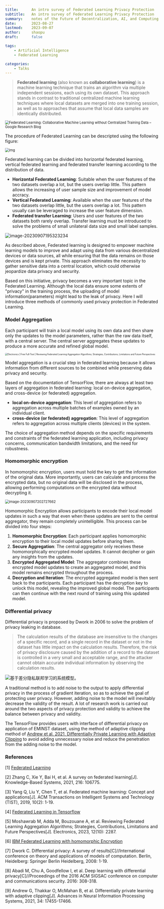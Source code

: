 ```yaml
---
title:		An intro survey of Federated Learning Privacy Protection
subtitle:	An intro survey of Federated Learning Privacy Protection
summary:	notes of the Future of Decentralization, AI, and Computing Summit at UC Berkeley
date:		2023-08-27
lastmod:	2023-09-07
author:		shaopu
draft: 		false

tags:
    - Artificial Intelligence
    - Federated Learning

categories:
    - Talks
---
```


> **Federated learning** (also known as **collaborative learning**) is a machine learning technique that trains an algorithm via multiple independent sessions, each using its own dataset. This approach stands in contrast to traditional centralized machine learning techniques where local datasets are merged into one training session, as well as to approaches that assume that local data samples are identically distributed.

<img src="https://shaopu-blog.oss-cn-beijing.aliyuncs.com/img/2023-09-08-025411.png" alt="Federated Learning: Collaborative Machine Learning without Centralized  Training Data – Google Research Blog" style="zoom:80%;" />

The procedure of Federated Learning can be descripted using the following figure:

<img src="https://shaopu-blog.oss-cn-beijing.aliyuncs.com/img/2023-09-08-042349.png" alt="img" style="zoom:80%;" />

Federated learning can be divided into horizontal federated learning, vertical federated learning and federated transfer learning according to the distribution of data.

- **Horizontal Federated Learning**: Suitable when the user features of the two datasets overlap a lot, but the users overlap little. This pattern allows the increasing of user sample size and improvement of model accracy.
- **Vertical Federated Learning**: Available when the user features of the two datasets overlap little, but the users overlap a lot. This pattern usually can be leveraged to increase the user feature dimension.
- **Federated transfer Learning**: Users and user features of the two datasets both rarely overlap. Transfer learning must be introduced to solve the problems of small unilateral data size and small label samples.

![image-20230907195323234](https://shaopu-blog.oss-cn-beijing.aliyuncs.com/img/2023-09-08-025323.png)

As described above, Federated learning is designed to empower machine learning models to improve and adapt using data from various decentralized devices or data sources, all while ensuring that the data remains on those devices and is kept private. This approach eliminates the necessity to gather sensitive data into a central location, which could otherwise jeopardize data privacy and security.

Based on this initiative, privacy becomes a very important topic in the Federated Learning. Although the local data ensure some extents of "privacy" in the training process, the uploading of model information(parameters) might lead to the leak of privacy. Here I will introduce three methods of commonly used privacy protection in Federated Learning.

### Model Aggregation

Each participant will train a local model using its own data and then share only the updates to the model parameters, rather than the raw data itself, with a central server. The central server aggregates these updates to produce a more accurate and refined global model.

<img src="https://shaopu-blog.oss-cn-beijing.aliyuncs.com/img/2023-09-08-031649.png" alt="Electronics | Free Full-Text | Reviewing Federated Learning Aggregation  Algorithms; Strategies, Contributions, Limitations and Future Perspectives" style="zoom:50%;" />

Model aggregation is a crucial step in federated learning because it allows information from different sources to be combined while preserving data privacy and security. 

Based on the documentation of TensorFlow, there are always at least two layers of aggregation in federated learning: local on-device aggregation, and cross-device (or federated) aggregation.

- **local on-device aggregation**: This level of aggregation refers to aggregation across multiple batches of examples owned by an individual client. 
- **cross-device (or federated) aggregation**: This level of aggregation refers to aggregation across multiple clients (devices) in the system.

The choice of aggregation method depends on the specific requirements and constraints of the federated learning application, including privacy concerns, communication bandwidth limitations, and the need for robustness.

### Homomorphic encryption

In homomorphic encryption, users must hold the key to get the information of the original data. More importantly, users can calculate and process the encrypted data, but no original data will be disclosed in the process, allowing performing computations on the encrypted data without decrypting it.

<img src="https://shaopu-blog.oss-cn-beijing.aliyuncs.com/img/2023-09-08-032727.png" alt="image-20230907202727662" style="zoom:80%;" />

Homomorphic Encryption allows participants to encode their local model updates in such a way that even when these updates are sent to the central aggregator, they remain completely unintelligible. This process can be divided into four steps:

1. **Homomorphic Encryption**: Each participant applies homomorphic encryption to their local model updates before sharing them.
2. **Secure Aggregation**: The central aggregator only receives these homomorphically encrypted model updates. It cannot decipher or gain any insights from the updates.
3. **Encrypted Aggregated Model**: The aggregator combines these encrypted model updates to create an aggregated model, and this model remains encrypted throughout the process.
4. **Decryption and Iteration**: The encrypted aggregated model is then sent back to the participants. Each participant has the decryption key to unlock this model, revealing the improved global model. The participants can then continue with the next round of training using this updated model.

### Differential privacy

Differential privacy is proposed by Dwork in 2006 to solve the problem of privacy leaking in database. 

> The calculation results of the database are insensitive to the changes of a specific record, and a single record in the dataset or not in the dataset has little impact on the calculation results. Therefore, the risk of privacy disclosure caused by the addition of a record to the dataset is controlled in a very small and acceptable range, and the attacker cannot obtain accurate individual information by observing the calculation results.

![基于差分隐私联邦学习的系统模型。](https://shaopu-blog.oss-cn-beijing.aliyuncs.com/img/2023-09-08-042022.jpg)

A traditional method is to add noise to the output to apply differential privacy in the process of gradient iteration, so as to achieve the goal of protecting user privacy. However, adding noise to the model will inevitably decrease the validity of the result. A lot of research work is carried out around the two aspects of privacy protection and validity to achieve the balance between privacy and validity.

The TensorFlow provides users with interface of differential privacy on application of EMINST dataset, using the method of adaptive clipping method of [Andrew et al. 2021, Differentially Private Learning with Adaptive Clipping](https://arxiv.org/abs/1905.03871) to avoid adding unnecessary noise and reduce the penetration from the adding noise to the model.

### References

[1] [Federated Learning](https://en.wikipedia.org/wiki/Federated_learning)

[2] Zhang C, Xie Y, Bai H, et al. A survey on federated learning[J]. Knowledge-Based Systems, 2021, 216: 106775.

[3] Yang Q, Liu Y, Chen T, et al. Federated machine learning: Concept and applications[J]. ACM Transactions on Intelligent Systems and Technology (TIST), 2019, 10(2): 1-19.

[4] [Federated Learning in Tensorflow](https://www.tensorflow.org/federated/federated_learning)

[5] Moshawrab M, Adda M, Bouzouane A, et al. Reviewing Federated Learning Aggregation Algorithms; Strategies, Contributions, Limitations and Future Perspectives[J]. Electronics, 2023, 12(10): 2287.

[6] [IBM Federated Learning with homomorphic Encryption](https://medium.com/ibm-data-ai/ibm-federated-learning-with-homomorphic-encryption-a4cad23f012c)

[7] Dwork C. Differential privacy: A survey of results[C]//International conference on theory and applications of models of computation. Berlin, Heidelberg: Springer Berlin Heidelberg, 2008: 1-19.

[8] Abadi M, Chu A, Goodfellow I, et al. Deep learning with differential privacy[C]//Proceedings of the 2016 ACM SIGSAC conference on computer and communications security. 2016: 308-318.

[9] Andrew G, Thakkar O, McMahan B, et al. Differentially private learning with adaptive clipping[J]. Advances in Neural Information Processing Systems, 2021, 34: 17455-17466.

